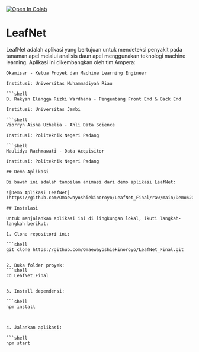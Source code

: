 [![Open In Colab](https://colab.research.google.com/assets/colab-badge.svg)](https://colab.research.google.com/drive/1R6y94sJqalw0AmQUV_D1DJl9VapXvZQq?usp=sharing)

# LeafNet

LeafNet adalah aplikasi yang bertujuan untuk mendeteksi penyakit pada tanaman apel melalui analisis daun apel menggunakan teknologi machine learning. Aplikasi ini dikembangkan oleh tim Ampera: 

   ```shell
Okamisar - Ketua Proyek dan Machine Learning Engineer

Institusi: Universitas Muhammadiyah Riau

   ```shell
D. Rakyan Elangga Rizki Wardhana - Pengembang Front End & Back End

Institusi: Universitas Jambi

   ```shell
Viorryn Aisha Uzhelia - Ahli Data Science

Institusi: Politeknik Negeri Padang

   ```shell
Maulidya Rachmawati - Data Acquisitor

Institusi: Politeknik Negeri Padang

## Demo Aplikasi

Di bawah ini adalah tampilan animasi dari demo aplikasi LeafNet:

![Demo Aplikasi LeafNet](https://github.com/Omaewayoshiekinoroyo/LeafNet_Final/raw/main/Demo%20Aplikasi%20LeafNet.gif)

## Instalasi

Untuk menjalankan aplikasi ini di lingkungan lokal, ikuti langkah-langkah berikut:

1. Clone repositori ini:

   ```shell
   git clone https://github.com/Omaewayoshiekinoroyo/LeafNet_Final.git


2. Buka folder proyek:
   ```shell
   cd LeafNet_Final


3. Install dependensi:

   ```shell
   npm install



4. Jalankan aplikasi:

   ```shell
   npm start
